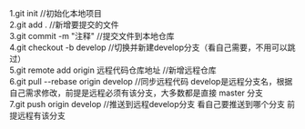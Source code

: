 
1.git init //初始化本地项目  
2.git add . //新增要提交的文件  
3.git commit -m "注释" //提交文件到本地仓库  
4.git checkout -b develop //切换并新建develop分支（看自己需要，不用可以跳过）  
5.git remote add origin 远程代码仓库地址 //新增远程仓库  
6.git pull --rebase origin develop //同步远程代码 develop是远程分支名，根据自己需求修改，前提是远程必须有该分支，大多数都是直接 master 分支  
7.git push origin develop //推送到远程develop分支 看自己要推送到哪个分支 前提远程有该分支  
  
